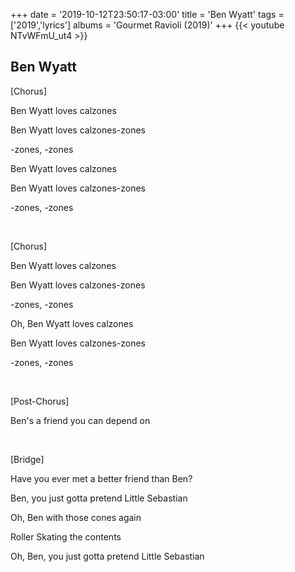 +++
date = '2019-10-12T23:50:17-03:00'
title = 'Ben Wyatt'
tags = ['2019','lyrics']
albums = 'Gourmet Ravioli (2019)'
+++
{{< youtube NTvWFmU_ut4 >}}

## Ben Wyatt

[Chorus]

Ben Wyatt loves calzones

Ben Wyatt loves calzones-zones

-zones, -zones

Ben Wyatt loves calzones

Ben Wyatt loves calzones-zones

-zones, -zones

&nbsp;

[Chorus]

Ben Wyatt loves calzones

Ben Wyatt loves calzones-zones

-zones, -zones

Oh, Ben Wyatt loves calzones

Ben Wyatt loves calzones-zones

-zones, -zones

&nbsp;

[Post-Chorus]

Ben's a friend you can depend on

&nbsp;

[Bridge]

Have you ever met a better friend than Ben?

Ben, you just gotta pretend Little Sebastian

Oh, Ben with those cones again

Roller Skating the contents

Oh, Ben, you just gotta pretend Little Sebastian
